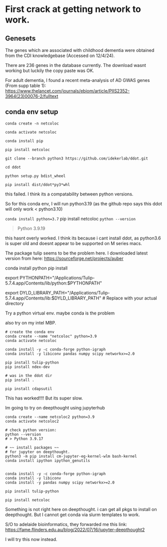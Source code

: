 # First crack at getting network to work. 

## Genesets 

The genes which are associated with childhood dementia were obtained from the CDI knowledgebase (Accessed on 12/4/24). 

There are 236 genes in the database currently. The download wasnt working but luckily the copy paste was OK. 

For adult dementia, I found a recent meta-analysis of AD GWAS genes (From supp table 1): 
https://www.thelancet.com/journals/ebiom/article/PIIS2352-3964(23)00076-2/fulltext


## conda env setup 

`conda create -n netcoloc`

`conda activate netcoloc`

`conda install pip`

`pip install netcoloc`

`git clone --branch python3 https://github.com/idekerlab/ddot.git` 

`cd ddot ` 

`python setup.py bdist_wheel `

`pip install dist/ddot*py3*whl`

this failed. I think its a compatability between python versions. 

So for this conda env, I will run python3.19 (as the github repo says this ddot will only work < python3.10) 

`conda install python=3.7`
pip install netcoloc
`python --version`
> Python 3.9.19

this hasnt overly worked. I think its because i cant install ddot, as python3.6 is super old and doesnt appear to be supported on M series macs. 

The package tulip seems to be the problem here. I downloaded latest version from here: 
https://sourceforge.net/projects/auber


conda install python
pip install 

export PYTHONPATH="/Applications/Tulip-5.7.4.app/Contents/lib/python:$PYTHONPATH"

export DYLD_LIBRARY_PATH="/Applications/Tulip-5.7.4.app/Contents/lib:$DYLD_LIBRARY_PATH"  # Replace with your actual directory



Try a python virtual env. maybe conda is the problem

also try  on my intel MBP. 

```
# create the conda env
conda create --name "netcoloc" python=3.9
conda activate netcoloc

conda install -y -c conda-forge python-igraph
conda install -y libiconv pandas numpy scipy networkx>=2.0

pip install tulip-python
pip install ndex-dev

# was in the ddot dir
pip install . 

pip install cdapsutil
```

This has worked!!!! 
But its super slow. 

Im going to try on deepthought using jupyterhub

```
conda create --name netcoloc2 python=3.9
conda activate netcoloc2

# check python version:
python --version
# > Python 3.9.17

# ~~ install packages ~~ 
# for jupyter on deepthought. 
python3 -m pip install cm-jupyter-eg-kernel-wlm bash-kernel
conda install ipython ipython_genutils


conda install -y -c conda-forge python-igraph
conda install -y libiconv
conda install -y pandas numpy scipy networkx>=2.0

pip install tulip-python

pip install netcoloc
```

Something is not right here on deepthought. i can get all pkgs to install on deepthought. But I cannot get conda via slurm templates to work. 

S/O to adelaide bioinformatics, they forwarded me this link: 
https://fame.flinders.edu.au/blog/2022/07/16/jupyter-deepthought2 

I will try this now instead. 



